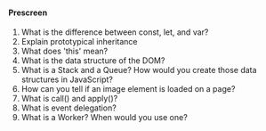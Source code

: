 
#### Prescreen
1. What is the difference between const, let, and var?
2. Explain prototypical inheritance
3. What does 'this' mean?
4. What is the data structure of the DOM?
5. What is a Stack and a Queue? How would you create those data structures in JavaScript?
6. How can you tell if an image element is loaded on a page?
7. What is call() and apply()?
8. What is event delegation?
9. What is a Worker? When would you use one?
